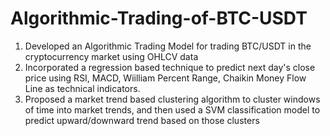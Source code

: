 # Algorithmic-Trading-of-BTC-USDT
1) Developed an Algorithmic Trading Model for trading BTC/USDT in the cryptocurrency market using OHLCV data
2) Incorporated a regression based technique to predict next day's close price using RSI, MACD, Wiilliam Percent Range, Chaikin Money Flow Line as technical indicators.
3) Proposed a market trend based clustering algorithm to cluster windows of time into market trends, and then used a SVM classification model to predict upward/downward trend based on those clusters
